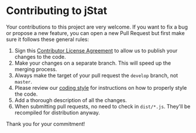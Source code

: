 # Contributing to jStat

Your contributions to this project are very welcome. If you want to fix a bug or propose a new feature, you can open a new Pull Request but first make sure it follows these general rules:

1. Sign this [Contributor License Agreement](https://goo.gl/forms/yuutGuN0RjsikVpM2) to allow us to publish your changes to the code.
2. Make your changes on a separate branch. This will speed up the merging process.
3. Always make the target of your pull request the `develop` branch, not `master`.
4. Please review our [coding style](https://github.com/airbnb/javascript) for instructions on how to properly style the code.
5. Add a thorough description of all the changes.
6. When submitting pull requests, no need to check in `dist/*.js`. They'll be recompiled for distribution anyway.

Thank you for your commitment!
